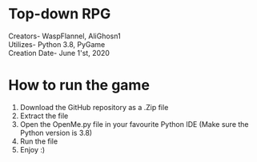 # Top-down RPG
Creators- WaspFlannel, AliGhosn1  
Utilizes- Python 3.8, PyGame  
Creation Date- June 1'st, 2020
# How to run the game
1. Download the GitHub repository as a .Zip file  
2. Extract the file  
3. Open the OpenMe.py file in your favourite Python IDE (Make sure the Python version is 3.8)  
4. Run the file  
5. Enjoy :)
